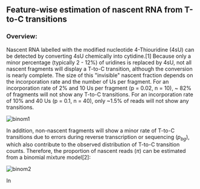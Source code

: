 ## Feature-wise estimation of nascent RNA from T-to-C transitions

### Overview:
Nascent RNA labelled with the modified nucleotide 4-Thiouridine (4sU) can be detected by converting 4sU chemically into cytidine.[1] Because only a minor percentage (typically 2 - 12%) of uridines is replaced by 4sU, not all nascent fragments will display a T-to-C transition, although the conversion is nearly complete. The size of this "invisible" nascent fraction depends on the incorporation rate and the number of Us per fragment. For an incorporation rate of 2% and 10 Us per fragment (p = 0.02, n = 10), ~ 82% of fragments will not show any T-to-C transitions. For an incorporation rate of 10% and 40 Us (p = 0.1, n = 40), only ~1.5% of reads will not show any transitions.

![binom1](https://user-images.githubusercontent.com/37538623/235510082-b82756c5-270f-4349-b904-18f66d959d61.png)

In addition, non-nascent fragments will show a minor rate of T-to-C transitions due to errors during reverse transcription or sequencing ($p_{bg}$), which also contribute to the observed distribution of T-to-C transition counts. Therefore, the proportion of nascent reads ($\pi$) can be estimated from a binomial mixture model[2]:

![binom2](https://user-images.githubusercontent.com/37538623/235510521-a46d8bf5-1bf7-46a0-a685-b5a0d0e82c24.png)

In <Title of mansucript>, we estimated these parameters separately for intronic and spliced fragments as well as for regulatory groups of genes.[3]  

### Steps
* Alignment to the genome using STAR[4]
* Identification of SNPs (from an external set of sequences; theoretically, this can be achieved from the same data, because SNPs should lead to a much higher T-to-C transition rate than 4sU incorporation)
* Removal of reads that overlap putative SNPs
* Identification and annotation of intronic and exon-exon junction reads with featureCounts[5]
* Feature-wise counting of T-to-C transitions (i.e. at the gene-level)
* Estimation of parameters (transition probability and proportion of nascent reads, background transition rate within non-nascent reads) for groups of genes using non-linear regression in R 

### Tools
In <Title of mansucript>, we used the following tools:
* STAR v2.5.3a
* samtools v???
* featureCounts v???
* R v4.0.5
  
### References
